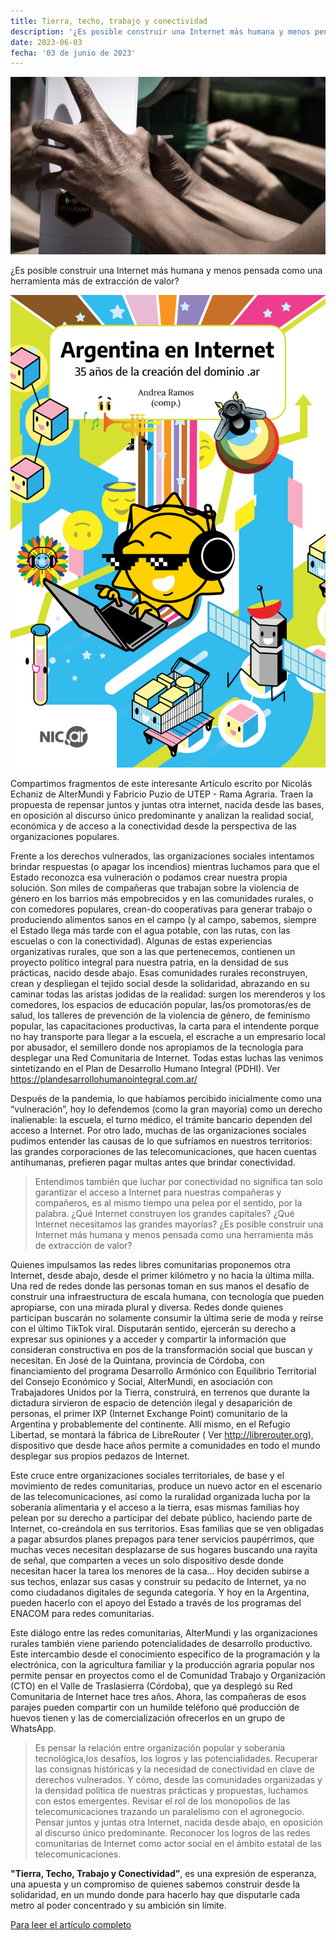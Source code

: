 ```yaml
---
title: Tierra, techo, trabajo y conectividad
description: '¿Es posible construir una Internet más humana y menos pensada como una herramienta más de extracción de valor?'
date: 2023-06-03
fecha: '03 de junio de 2023'
---
```


![](/assets/images/2023-06-03-tierra-techo-trabajo-y-conectividad/w2lWmoZ.jpg)

¿Es posible construir una Internet más humana y menos pensada como una herramienta más de extracción de valor?

![](/assets/images/2023-06-03-tierra-techo-trabajo-y-conectividad/TTTC-1.png)

Compartimos fragmentos de este interesante Artículo escrito por Nicolás Echaniz de AlterMundi  y Fabricio Puzio de UTEP - Rama Agraria.
Traen la propuesta de repensar juntos y juntas otra internet, nacida desde las bases, en oposición al discurso único predominante y analizan la realidad social, económica y de acceso a la conectividad desde la perspectiva de las organizaciones populares.

Frente a los derechos vulnerados, las organizaciones sociales intentamos brindar respuestas (o apagar los incendios) mientras luchamos para que el Estado reconozca esa vulneración o podamos crear nuestra propia solución. Son miles de compañeras que trabajan sobre la violencia de género en los barrios más empobrecidos y en las comunidades rurales, o con comedores populares, crean-do cooperativas para generar trabajo o produciendo alimentos sanos en el campo (y al campo, sabemos, siempre el Estado llega más tarde con el agua potable, con las rutas, con las escuelas o con la conectividad). Algunas de estas experiencias organizativas rurales, que son a las que pertenecemos, contienen un proyecto político integral para nuestra patria, en la densidad de sus prácticas, nacido desde abajo. Esas comunidades rurales reconstruyen, crean y despliegan el tejido social desde la solidaridad, abrazando en su caminar todas las aristas jodidas de la realidad: surgen los merenderos y los comedores, los espacios de educación popular, las/os promotoras/es de salud, los talleres de prevención de la violencia de género, de feminismo popular, las capacitaciones productivas, la carta para el intendente porque no hay transporte para llegar a la escuela, el escrache a un empresario local por abusador, el semillero donde nos apropiamos de la tecnología para desplegar una Red Comunitaria de Internet. Todas estas luchas las venimos sintetizando en el Plan de Desarrollo Humano Integral (PDHI). Ver https://plandesarrollohumanointegral.com.ar/

Después de la pandemia, lo que habíamos percibido inicialmente como una “vulneración”, hoy lo defendemos (como la gran mayoría) como un derecho inalienable: la escuela, el turno médico, el trámite bancario dependen del acceso a Internet. Por otro lado, muchas de las organizaciones sociales pudimos entender las causas de lo que sufríamos en nuestros territorios: las grandes corporaciones de las telecomunicaciones, que hacen cuentas antihumanas, prefieren pagar multas antes que brindar conectividad.

> Entendimos también que luchar por conectividad no significa tan solo garantizar el acceso a Internet para nuestras compañeras y compañeros, es al mismo tiempo una pelea por el sentido, por la palabra. ¿Qué Internet construyen los grandes capitales? ¿Qué Internet necesitamos las grandes mayorías? ¿Es posible construir una Internet más humana y menos pensada como una herramienta más de extracción de valor?

Quienes impulsamos las redes libres comunitarias proponemos otra Internet, desde abajo, desde el primer kilómetro y no hacia la última milla. Una red de redes donde las personas toman en sus manos el desafío de construir una infraestructura de escala humana, con tecnología que pueden apropiarse, con una mirada plural y diversa. Redes donde quienes participan buscarán no solamente consumir la última serie de moda y reírse con el último TikTok viral. Disputarán sentido, ejercerán su derecho a expresar sus opiniones y a acceder y compartir la información que consideran constructiva en pos de la transformación social que buscan y necesitan.
En José de la Quintana, provincia de Córdoba, con financiamiento del programa Desarrollo Armónico con Equilibrio Territorial del Consejo Económico y Social, AlterMundi, en asociación con Trabajadores Unidos por la Tierra, construirá, en terrenos que durante la dictadura sirvieron de espacio de detención ilegal y desaparición de personas, el primer IXP (Internet Exchange Point) comunitario de la Argentina y probablemente del continente. Allí mismo, en el Refugio Libertad, se montará la fábrica de LibreRouter ( Ver http://librerouter.org), dispositivo que desde hace años permite a comunidades en todo el mundo desplegar sus propios pedazos de Internet.

Este cruce entre organizaciones sociales territoriales, de base y el movimiento de redes comunitarias, produce un nuevo actor en el escenario de las telecomunicaciones, así como la ruralidad organizada lucha por la soberanía alimentaria y el acceso a la tierra, esas mismas familias hoy pelean por su derecho a participar del debate público, haciendo parte de Internet, co-creándola en sus territorios. Esas familias que se ven obligadas a pagar absurdos planes prepagos para tener servicios paupérrimos, que muchas veces necesitan desplazarse de sus hogares buscando una rayita de señal, que comparten a veces un solo dispositivo desde donde necesitan hacer la tarea los menores de la casa... Hoy deciden subirse a sus techos, enlazar sus casas y construir su pedacito de Internet, ya no como ciudadanos digitales de segunda categoría. Y hoy en la Argentina, pueden hacerlo con el apoyo del Estado a través de los programas del ENACOM para redes comunitarias.

Este diálogo entre las redes comunitarias, AlterMundi y las organizaciones rurales también viene pariendo potencialidades de desarrollo productivo. Este intercambio desde el conocimiento específico de la programación y la electrónica, con la agricultura familiar y la producción agraria popular nos permite pensar en proyectos como el de Comunidad Trabajo y Organización (CTO) en el Valle de Traslasierra (Córdoba), que ya desplegó su Red Comunitaria de Internet hace tres años.  Ahora, las compañeras de esos parajes pueden compartir con un humilde teléfono qué producción de huevos tienen y las de comercialización ofrecerlos en un grupo de WhatsApp.

> Es pensar la relación entre organización popular y soberanía tecnológica,los desafíos, los logros y las potencialidades. Recuperar las consignas históricas y la necesidad de conectividad en clave de derechos vulnerados. Y cómo, desde las comunidades organizadas y la densidad política de nuestras prácticas y propuestas, luchamos con estos emergentes. Revisar el rol de los monopolios de las telecomunicaciones trazando un paralelismo con el agronegocio. Pensar juntos y juntas otra Internet, nacida desde abajo, en oposición al discurso único predominante. Reconocer los logros de las redes comunitarias de Internet como actor social en el ámbito estatal de las telecomunicaciones.

**"Tierra, Techo, Trabajo y Conectividad”**, es una expresión de esperanza, una apuesta y un compromiso de quienes sabemos construir desde la solidaridad, en un mundo donde para hacerlo hay que disputarle cada metro al poder concentrado y su ambición sin límite.

[Para leer el artículo completo](https://altermundi.net/wp-content/uploads/2022/11/TTTC.pdf)